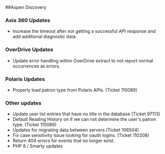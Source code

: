 ##Aspen Discovery

### Axis 360 Updates
- Increase the timeout after not getting a successful API response and add additional diagnostic data. 

### OverDrive Updates
- Update error handling within OverDrive extract to not report normal occurrences as errors.

### Polaris Updates
- Properly load patron type from Polaris APIs. (Ticket 110089)

### Other updates
- Update user list entries that have no title in the database (Ticket 97113)
- Default Reading History on if we can not determine the user's patron type. (Ticket 110089)
- Updates for migrating data between servers (Ticket 106504)
- Fix case sensitivity issue looking for oauth logins. (Ticket 110208)  
- Return 404 errors for events that no longer exist.
- PHP 8 / Smarty updates
